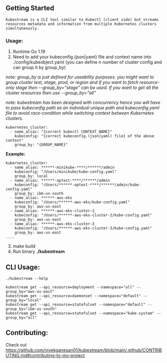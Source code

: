 ## Getting Started

    Kubestream is a CLI tool similar to Kubectl (client side) but streams resources metadata and information from multiple Kubernetes clusters simultaneously.

### Usage:

1. Runtime Go 1.19
2. Need to add your kubeconfig.(json|yaml) file and context name into ./config/kubeobject.yaml (you can define n number of cluster config and can group it by group_by)

*note: 
    group_by is just defined for useability purposes. you might want to group cluster test, stage, prod, or region and if you want to fetch resource-only stage then --group_by="stage" can be used. If you want to get all the cluster resources then use --group_by="all"*

*note: 
    kubestream has been designed with concurrency hence you will have to pass kubeconfig path as an individual unique path and kubeconfig.yaml file to avoid race-condition while switching context between Kubernetes clusters.*



```
kubernetes_cluster:
  - name_alias: "{correct kubectl CONTEXT_NAME}"
    kubeconfig: "{correct kubeconfig.(json|yaml) file} of the above context"
    group_by: "{GROUP_NAME}"
```

**Example:**

```
kubernetes_cluster:
  - name_alias: ******-minikube-****/******/admin
    kubeconfig: "/Users/minikube/kube-config.yaml"
    group_by: local
  - name_alias: ******-optest-****/******/admin
    kubeconfig: "/Users/******-optest-****/******/admin/kube-config.yaml"
    group_by: ibm-us-south
  - name_alias: ******-aws-eks
    kubeconfig: "/Users/******-aws-eks/kube-config.yaml"
    group_by: aws-us-east
  - name_alias: ******-aws-eks-cluster-2
    kubeconfig: "/Users/******-aws-eks-cluster-2/kube-config.yaml"
    group_by: aws-us-east
  - name_alias: ******-aws-eks-cluster-3
    kubeconfig: "/Users/******-aws-eks-cluster-3/kube-config.yaml"
    group_by: aws-us-east
....
```

3. make build
4. Run binary **./kubestream**



CLI Usage:
---
```
./kubestream --help

kubestream get --api_resource=deployment --namespace="all" --group_by="aws-us-east"
kubestream get --api_resource=daemonset --namespace="default" --group_by="local"
kubestream get --api_resource=statefulset --namespace="default" --group_by="ibm-us-south"
kubestream get --api_resource=statefulset --namespace="kube-system" --group_by="all"
```

Contributing: 
---

Check out https://github.com/vivekganesan01/kubestream/blob/main/.github/CONTRIBUTING.md#contributing-to-my-project 
